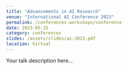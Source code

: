 ```yaml
---
title: "Advancements in AI Research"
venue: "International AI Conference 2023"
permalink: /conferences-workshops/conference
date: 2023-05-15
category: conferences
slides: /assets/slides/ai-2023.pdf
location: Virtual
---
```

Your talk description here...
